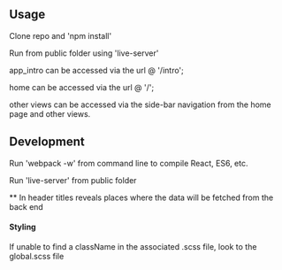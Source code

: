 ## Usage

Clone repo and 'npm install'

Run from public folder using 'live-server'

app_intro can be accessed via the url @ '/intro';

home can be accessed via the url @ '/';

other views can be accessed via the side-bar navigation from the home page and other views.

## Development

Run 'webpack -w' from command line to compile React, ES6, etc.

Run 'live-server' from public folder

** In header titles reveals places where the data will be fetched from the back end

#### Styling

If unable to find a className in the associated .scss file, look to the global.scss file
